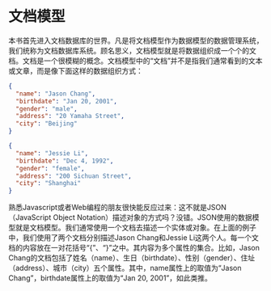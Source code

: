 # 文档模型

本书首先进入文档数据库的世界。凡是将文档模型作为数据模型的数据管理系统，我们统称为文档数据库系统。顾名思义，文档模型就是将数据组织成一个个的文档。文档是一个很模糊的概念。文档模型中的“文档”并不是指我们通常看到的文本或文章，而是像下面这样的数据组织方式：

```json
{
  "name": "Jason Chang",
  "birthdate": "Jan 20, 2001",
  "gender": "male",
  "address": "20 Yamaha Street",
  "city": "Beijing"
}
```
```json
{
  "name": "Jessie Li",
  "birthdate": "Dec 4, 1992",
  "gender": "female",
  "address": "200 Sichuan Street",
  "city": "Shanghai"
}
```

熟悉Javascript或者Web编程的朋友很快能反应过来：这不就是JSON（JavaScript Object Notation）描述对象的方式吗？没错。JSON使用的数据模型就是文档模型。我们通常使用一个文档去描述一个实体或对象。在上面的例子中，我们使用了两个文档分别描述Jason Chang和Jessie Li这两个人。每一个文档的内容放在一对花括号“{”、“}”之中。其内容为多个属性的集合。比如，Jason Chang的文档包括了姓名（name）、生日（birthdate）、性别（gender）、住址（address）、城市（city）五个属性。其中，name属性上的取值为“Jason Chang”，birthdate属性上的取值为“Jan 20, 2001”，如此类推。
